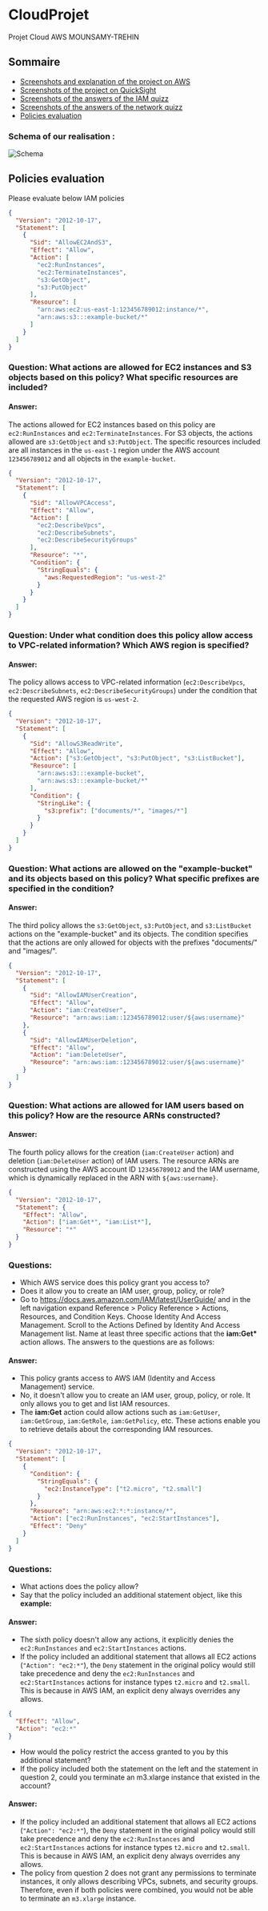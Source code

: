 # CloudProjet
Projet Cloud AWS MOUNSAMY-TREHIN
## Sommaire  

- [Screenshots and explanation of the project on AWS](/AWS_Site)  
- [Screenshots of the project on QuickSight](/quicksight)  
- [Screenshots of the answers of the IAM quizz](/iam%20quizz)  
- [Screenshots of the answers of the network quizz](/network%20quizz)
- [Policies evaluation]([#policies_evaluation])

### Schema of our realisation :
![Schema](diagrammeprojet.png)

## Policies evaluation

Please evaluate below IAM policies

```json
{
  "Version": "2012-10-17",
  "Statement": [
    {
      "Sid": "AllowEC2AndS3",
      "Effect": "Allow",
      "Action": [
        "ec2:RunInstances",
        "ec2:TerminateInstances",
        "s3:GetObject",
        "s3:PutObject"
      ],
      "Resource": [
        "arn:aws:ec2:us-east-1:123456789012:instance/*",
        "arn:aws:s3:::example-bucket/*"
      ]
    }
  ]
}
```

### Question: What actions are allowed for EC2 instances and S3 objects based on this policy? What specific resources are included?

#### Answer:
The actions allowed for EC2 instances based on this policy are `ec2:RunInstances` and `ec2:TerminateInstances`. For S3 objects, the actions allowed are `s3:GetObject` and `s3:PutObject`. The specific resources included are all instances in the `us-east-1` region under the AWS account `123456789012` and all objects in the `example-bucket`.

```json
{
  "Version": "2012-10-17",
  "Statement": [
    {
      "Sid": "AllowVPCAccess",
      "Effect": "Allow",
      "Action": [
        "ec2:DescribeVpcs",
        "ec2:DescribeSubnets",
        "ec2:DescribeSecurityGroups"
      ],
      "Resource": "*",
      "Condition": {
        "StringEquals": {
          "aws:RequestedRegion": "us-west-2"
        }
      }
    }
  ]
}
```

### Question: Under what condition does this policy allow access to VPC-related information? Which AWS region is specified?

#### Answer:
The policy allows access to VPC-related information (`ec2:DescribeVpcs`, `ec2:DescribeSubnets`, `ec2:DescribeSecurityGroups`) under the condition that the requested AWS region is `us-west-2`.

```json
{
  "Version": "2012-10-17",
  "Statement": [
    {
      "Sid": "AllowS3ReadWrite",
      "Effect": "Allow",
      "Action": ["s3:GetObject", "s3:PutObject", "s3:ListBucket"],
      "Resource": [
        "arn:aws:s3:::example-bucket",
        "arn:aws:s3:::example-bucket/*"
      ],
      "Condition": {
        "StringLike": {
          "s3:prefix": ["documents/*", "images/*"]
        }
      }
    }
  ]
}
```

### Question: What actions are allowed on the "example-bucket" and its objects based on this policy? What specific prefixes are specified in the condition?

#### Answer:
The third policy allows the `s3:GetObject`, `s3:PutObject`, and `s3:ListBucket` actions on the "example-bucket" and its objects. The condition specifies that the actions are only allowed for objects with the prefixes "documents/" and "images/".

```json
{
  "Version": "2012-10-17",
  "Statement": [
    {
      "Sid": "AllowIAMUserCreation",
      "Effect": "Allow",
      "Action": "iam:CreateUser",
      "Resource": "arn:aws:iam::123456789012:user/${aws:username}"
    },
    {
      "Sid": "AllowIAMUserDeletion",
      "Effect": "Allow",
      "Action": "iam:DeleteUser",
      "Resource": "arn:aws:iam::123456789012:user/${aws:username}"
    }
  ]
}
```

### Question: What actions are allowed for IAM users based on this policy? How are the resource ARNs constructed?

#### Answer:
The fourth policy allows for the creation (`iam:CreateUser` action) and deletion (`iam:DeleteUser` action) of IAM users. The resource ARNs are constructed using the AWS account ID `123456789012` and the IAM username, which is dynamically replaced in the ARN with `${aws:username}`.

```json
{
  "Version": "2012-10-17",
  "Statement": {
    "Effect": "Allow",
    "Action": ["iam:Get*", "iam:List*"],
    "Resource": "*"
  }
}
```

### Questions:

- Which AWS service does this policy grant you access to?
- Does it allow you to create an IAM user, group, policy, or role?
- Go to https://docs.aws.amazon.com/IAM/latest/UserGuide/ and in the left navigation expand Reference > Policy Reference > Actions, Resources, and Condition Keys. Choose Identity And Access Management. Scroll to the Actions Defined by Identity And Access Management list. Name at least three specific actions that the **iam:Get\*** action allows.
The answers to the questions are as follows:

#### Answer:
- This policy grants access to AWS IAM (Identity and Access Management) service.
- No, it doesn't allow you to create an IAM user, group, policy, or role. It only allows you to get and list IAM resources.
- The **iam:Get** action could allow actions such as `iam:GetUser`, `iam:GetGroup`, `iam:GetRole`, `iam:GetPolicy`, etc. These actions enable you to retrieve details about the corresponding IAM resources.

```json
{
  "Version": "2012-10-17",
  "Statement": [
    {
      "Condition": {
        "StringEquals": {
          "ec2:InstanceType": ["t2.micro", "t2.small"]
        }
      },
      "Resource": "arn:aws:ec2:*:*:instance/*",
      "Action": ["ec2:RunInstances", "ec2:StartInstances"],
      "Effect": "Deny"
    }
  ]
}
```

### Questions:

- What actions does the policy allow?
- Say that the policy included an additional statement object, like this **example:**

#### Answer:
- The sixth policy doesn't allow any actions, it explicitly denies the `ec2:RunInstances` and `ec2:StartInstances` actions.
- If the policy included an additional statement that allows all EC2 actions (`"Action": "ec2:*"`), the `Deny` statement in the original policy would still take precedence and deny the `ec2:RunInstances` and `ec2:StartInstances` actions for instance types `t2.micro` and `t2.small`. This is because in AWS IAM, an explicit deny always overrides any allows.

```json
{
  "Effect": "Allow",
  "Action": "ec2:*"
}
```

- How would the policy restrict the access granted to you by this additional statement?
- If the policy included both the statement on the left and the statement in question 2, could you terminate an m3.xlarge instance that existed in the account?

#### Answer:
- If the policy included an additional statement that allows all EC2 actions (`"Action": "ec2:*"`), the `Deny` statement in the original policy would still take precedence and deny the `ec2:RunInstances` and `ec2:StartInstances` actions for instance types `t2.micro` and `t2.small`. This is because in AWS IAM, an explicit deny always overrides any allows.
- The policy from question 2 does not grant any permissions to terminate instances, it only allows describing VPCs, subnets, and security groups. Therefore, even if both policies were combined, you would not be able to terminate an `m3.xlarge` instance.
